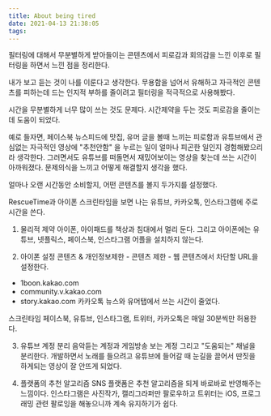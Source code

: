 ```yaml
---
title: About being tired
date: 2021-04-13 21:38:05
tags:
---
```


필터링에 대해서
무분별하게 받아들이는 콘텐츠에서 피로감과 회의감을 느낀 이후로 필터링을 하면서 느낀 점을 정리한다.

내가 보고 듣는 것이 나를 이룬다고 생각한다. 무용함을 넘어서 유해하고 자극적인 콘텐츠를 피하는데 드는 인지적 부하를 줄이려고 필터링을 적극적으로 사용해봤다.

시간을 무분별하게 너무 많이 쓰는 것도 문제다. 시간제약을 두는 것도 피로감을 줄이는데 도움이 되었다.

예로 들자면, 페이스북 뉴스피드에 맛집, 유머 글을 볼때 느끼는 피로함과 유튜브에서 관심없는 자극적인 영상에 "추천안함" 을 누르는 일이 얼마나 피곤한 일인지 경험해봤으리라 생각한다. 그러면서도 유튜브를 떠돌면서 재밌어보이는 영상을 찾는데 쓰는 시간이 아까워졌다.
문제의식을 느끼고 어떻게 해결할지 생각을 했다.

얼마나 오랜 시간동안 소비할지, 어떤 콘텐츠를 볼지 두가지를 설정했다.


RescueTime과 아이폰 스크린타임을 보면 나는 유튜브, 카카오톡, 인스타그램에 주로 시간을 쓴다.

1. 물리적 제약
아이폰, 아이패드를 책상과 침대에서 멀리 둔다. 그리고 아이폰에는 유튜브, 넷플릭스, 페이스북, 인스타그램 어플을 설치하지 않는다.

2. 아이폰 설정
콘텐츠 & 개인정보제한 - 콘텐츠 제한 - 웹 콘텐츠에서 차단할 URL을 설정한다.
- 1boon.kakao.com
- community.v.kakao.com
- story.kakao.com
카카오톡 뉴스와 유머탭에서 쓰는 시간이 줄었다.

스크린타임
페이스북, 유튜브, 인스타그램, 트위터, 카카오톡은 매일 30분씩만 허용한다.

3. 유튜브 계정 분리
음악듣는 계정과 게임방송 보는 계정 그리고 "도움되는" 채널을 분리한다. 개발하면서 노래를 들으려고 유튜브에 들어갈 때 눈길을 끌어서 딴짓을 하게되는 영상이 잘 안뜨게 되었다.

4. 플랫폼의 추천 알고리즘
SNS 플랫폼은 추천 알고리즘을 되게 바로바로 반영해주는 느낌이다. 인스타그램은 사진작가, 캘리그라퍼만 팔로우하고 트위터는 iOS, 프로그래밍 관련 팔로잉을 해놓으니까 계속 유지하기가 쉽다.
